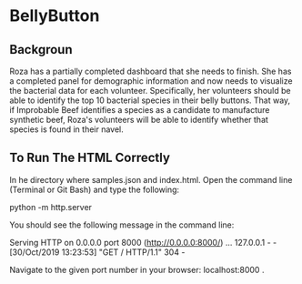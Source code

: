 # BellyButton

## Backgroun
Roza has a partially completed dashboard that she needs to finish. She has a completed panel for demographic information and now needs to visualize the bacterial data for each volunteer. Specifically, her volunteers should be able to identify the top 10 bacterial species in their belly buttons. That way, if Improbable Beef identifies a species as a candidate to manufacture synthetic beef, Roza's volunteers will be able to identify whether that species is found in their navel.

## To Run The HTML Correctly
In he directory where samples.json and index.html. Open the command line (Terminal or Git Bash) and type the following:

  python -m http.server
  
You should see the following message in the command line:

  Serving HTTP on 0.0.0.0 port 8000 (http://0.0.0.0:8000/) ...
  127.0.0.1 - - [30/Oct/2019 13:23:53] "GET / HTTP/1.1" 304 -
  
Navigate to the given port number in your browser: localhost:8000 .
